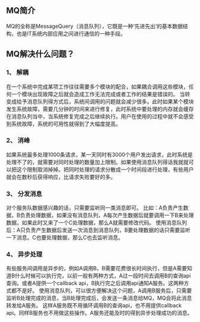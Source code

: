 ## MQ简介
MQ的全称是MessageQuery（消息队列），它既是一种‘先进先出’的基本数据结构，也是IT系统内部应用之间进行通信的一种手段。
## MQ解决什么问题？
### 1、	解耦
在一个系统中完成某项工作往往需要多个模块的配合，如果耦合调用这些模块，任何一个模块出现故障之后就会造成工作无法完成或者工作的结果是错误的。
当转变成给予消息队列得方式后，系统间调用的问题就会减少很多。此时如果某个模块发生系统故障，需要几分钟的时间来进行修复，此时系统中要处理的内存就会缓存在消息队列当中，当系统修复完成之后继续执行。用户在使用的过程中就不会感受到系统故障，系统的可用性就得到了大幅度提高。
### 2、	消峰
如果系统最多处理1000条请求，某一天同时有3000个用户发出请求，此时系统是处理不了的，就需要对同时处理的数量加上限制。如果使用消息队列得话我就就可以把这个限制取消掉掉。把同时处理的请求分散成一个时间段进行处理，有些用户就会在数秒后获得响应，比请求失败要好的多。
### 3、	分发消息
对个服务队数据感兴趣的话，只需要监听同一类消息即可。
比如：A负责产生数据，B负责处理数据，如果没有消息队列，A每次产生数据后就要调用一下B来处理数据，如果此时又来了一个C处理数据，那么A就需要修改代码。
使用消息队列后：A只负责产生数据后发送一次消息到消息队列，B要处理数据的话只需要监听一下消息。C也要处理数据，那么C也去监听消息。
### 4、	异步处理
有些服务间调用是异步的，例如A调用B，B需要花费很长时间执行，但是A需要知道B什么时候可以执行完，以前一般有两种方式，A过一段时间去调用B的查询api查询。或者A提供一个callback api，B执行完之后调用api通知A服务。这两种方式都不是好。
使用消息队列，可以很方便解决这个问题，A调用B服务后，只需要监听B处理完成的消息，当B处理完成后，会发送一条消息给MQ，MQ会将此消息转发给A服务。
这样A服务既不用循环调用B的查询api，也不用提供callback api。同样B服务也不用做这些操作。A服务还能及时的得到异步处理成功的消息。

